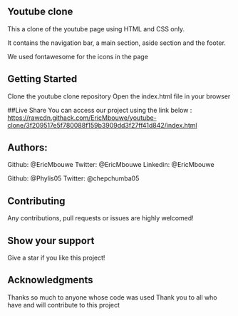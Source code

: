 ## Youtube clone

This a clone of the youtube page using HTML and CSS only.

It contains the navigation bar, a main section, aside section and the footer. 

We used fontawesome for the icons in the page

## Getting Started

Clone the youtube clone repository
Open the index.html file in your browser

##Live Share 
You can access our project using the link below :
https://rawcdn.githack.com/EricMbouwe/youtube-clone/3f209517e5f780088f159b3909dd3f27ff41d842/index.html

## Authors:

Github: @EricMbouwe
Twitter: @EricMbouwe
Linkedin: @EricMbouwe

Github: @Phylis05
Twitter: @chepchumba05

## Contributing

Any contributions, pull requests or issues are highly welcomed!

## Show your support
Give a star if you like this project!

## Acknowledgments
Thanks so much to anyone whose code was used
Thank you to all who have and will contribute to this project







